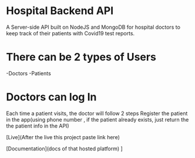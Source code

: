 # Hospital Backend API
A Server-side API built on NodeJS and MongoDB for hospital doctors to keep track of their patients with Covid19 test reports.

# There can be 2 types of Users
-Doctors
-Patients

# Doctors can log In
Each time a patient visits, the doctor will follow 2 steps
Register the patient in the app(using phone number , if the patient 
already exists, just return the the patient info in the API)

[Live](After the live this project paste link here)

[Documentation](docs of that hosted platform)
]

